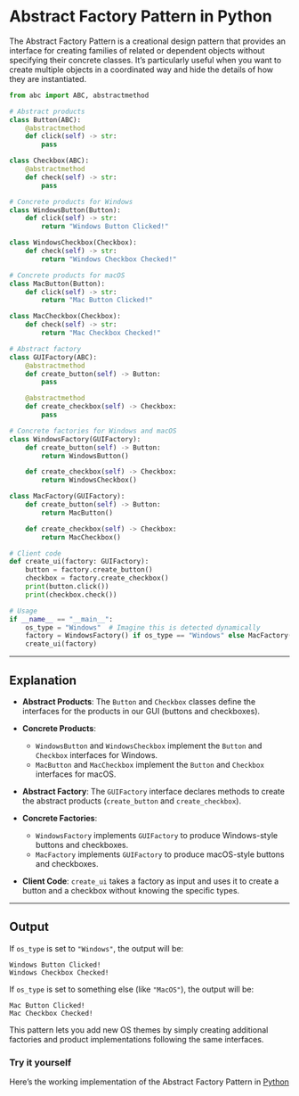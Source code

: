 
# Abstract Factory Pattern in Python

The Abstract Factory Pattern is a creational design pattern that provides an interface for creating families of related or dependent objects without specifying their concrete classes. It’s particularly useful when you want to create multiple objects in a coordinated way and hide the details of how they are instantiated.
 
```python
from abc import ABC, abstractmethod

# Abstract products
class Button(ABC):
    @abstractmethod
    def click(self) -> str:
        pass

class Checkbox(ABC):
    @abstractmethod
    def check(self) -> str:
        pass

# Concrete products for Windows
class WindowsButton(Button):
    def click(self) -> str:
        return "Windows Button Clicked!"

class WindowsCheckbox(Checkbox):
    def check(self) -> str:
        return "Windows Checkbox Checked!"

# Concrete products for macOS
class MacButton(Button):
    def click(self) -> str:
        return "Mac Button Clicked!"

class MacCheckbox(Checkbox):
    def check(self) -> str:
        return "Mac Checkbox Checked!"

# Abstract factory
class GUIFactory(ABC):
    @abstractmethod
    def create_button(self) -> Button:
        pass

    @abstractmethod
    def create_checkbox(self) -> Checkbox:
        pass

# Concrete factories for Windows and macOS
class WindowsFactory(GUIFactory):
    def create_button(self) -> Button:
        return WindowsButton()

    def create_checkbox(self) -> Checkbox:
        return WindowsCheckbox()

class MacFactory(GUIFactory):
    def create_button(self) -> Button:
        return MacButton()

    def create_checkbox(self) -> Checkbox:
        return MacCheckbox()

# Client code
def create_ui(factory: GUIFactory):
    button = factory.create_button()
    checkbox = factory.create_checkbox()
    print(button.click())
    print(checkbox.check())

# Usage
if __name__ == "__main__":
    os_type = "Windows"  # Imagine this is detected dynamically
    factory = WindowsFactory() if os_type == "Windows" else MacFactory()
    create_ui(factory)
```

---

## Explanation

- **Abstract Products**: The `Button` and `Checkbox` classes define the interfaces for the products in our GUI (buttons and checkboxes).
  
- **Concrete Products**: 
  - `WindowsButton` and `WindowsCheckbox` implement the `Button` and `Checkbox` interfaces for Windows.
  - `MacButton` and `MacCheckbox` implement the `Button` and `Checkbox` interfaces for macOS.

- **Abstract Factory**: The `GUIFactory` interface declares methods to create the abstract products (`create_button` and `create_checkbox`).

- **Concrete Factories**: 
  - `WindowsFactory` implements `GUIFactory` to produce Windows-style buttons and checkboxes.
  - `MacFactory` implements `GUIFactory` to produce macOS-style buttons and checkboxes.

- **Client Code**: `create_ui` takes a factory as input and uses it to create a button and a checkbox without knowing the specific types.

---

## Output

If `os_type` is set to `"Windows"`, the output will be:

```
Windows Button Clicked!
Windows Checkbox Checked!
```

If `os_type` is set to something else (like `"MacOS"`), the output will be:

```
Mac Button Clicked!
Mac Checkbox Checked!
```

This pattern lets you add new OS themes by simply creating additional factories and product implementations following the same interfaces.

### Try it yourself

Here’s the working implementation of the Abstract Factory Pattern in [Python](src/abstract_factory.py)
